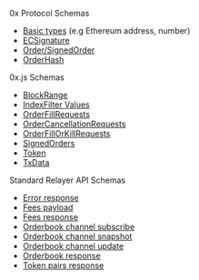 0x Protocol Schemas

*   [Basic types](https://github.com/0xProject/0x-monorepo/blob/d4c1b3b0bd26e730ce6687469cdf7283877543e1/packages/json-schemas/schemas/basic_type_schemas.ts) (e.g Ethereum address, number)
*   [ECSignature](https://github.com/0xProject/0x-monorepo/blob/d4c1b3b0bd26e730ce6687469cdf7283877543e1/packages/json-schemas/schemas/ec_signature_schema.ts)
*   [Order/SignedOrder](https://github.com/0xProject/0x-monorepo/blob/d4c1b3b0bd26e730ce6687469cdf7283877543e1/packages/json-schemas/schemas/order_schemas.ts)
*   [OrderHash](https://github.com/0xProject/0x-monorepo/blob/d4c1b3b0bd26e730ce6687469cdf7283877543e1/packages/json-schemas/schemas/order_hash_schema.ts)

0x.js Schemas

*   [BlockRange](https://github.com/0xProject/0x-monorepo/blob/d4c1b3b0bd26e730ce6687469cdf7283877543e1/packages/json-schemas/schemas/block_range_schema.ts)
*   [IndexFilter Values](https://github.com/0xProject/0x-monorepo/blob/d4c1b3b0bd26e730ce6687469cdf7283877543e1/packages/json-schemas/schemas/index_filter_values_schema.ts)
*   [OrderFillRequests](https://github.com/0xProject/0x-monorepo/blob/d4c1b3b0bd26e730ce6687469cdf7283877543e1/packages/json-schemas/schemas/order_fill_requests_schema.ts)
*   [OrderCancellationRequests](https://github.com/0xProject/0x-monorepo/blob/d4c1b3b0bd26e730ce6687469cdf7283877543e1/packages/json-schemas/schemas/order_cancel_schema.ts)
*   [OrderFillOrKillRequests](https://github.com/0xProject/0x-monorepo/blob/d4c1b3b0bd26e730ce6687469cdf7283877543e1/packages/json-schemas/schemas/order_fill_or_kill_requests_schema.ts)
*   [SignedOrders](https://github.com/0xProject/0x-monorepo/blob/d4c1b3b0bd26e730ce6687469cdf7283877543e1/packages/json-schemas/schemas/signed_orders_schema.ts)
*   [Token](https://github.com/0xProject/0x-monorepo/blob/d4c1b3b0bd26e730ce6687469cdf7283877543e1/packages/json-schemas/schemas/token_schema.ts)
*   [TxData](https://github.com/0xProject/0x-monorepo/blob/d4c1b3b0bd26e730ce6687469cdf7283877543e1/packages/json-schemas/schemas/tx_data_schema.ts)

Standard Relayer API Schemas

*   [Error response](https://github.com/0xProject/0x-monorepo/blob/d4c1b3b0bd26e730ce6687469cdf7283877543e1/packages/json-schemas/schemas/relayer_api_error_response_schema.ts)
*   [Fees payload](https://github.com/0xProject/0x-monorepo/blob/d4c1b3b0bd26e730ce6687469cdf7283877543e1/packages/json-schemas/schemas/relayer_api_fees_payload_schema.ts)
*   [Fees response](https://github.com/0xProject/0x-monorepo/blob/d4c1b3b0bd26e730ce6687469cdf7283877543e1/packages/json-schemas/schemas/relayer_api_fees_response_schema.ts)
*   [Orderbook channel subscribe](https://github.com/0xProject/0x-monorepo/blob/d4c1b3b0bd26e730ce6687469cdf7283877543e1/packages/json-schemas/schemas/relayer_api_orberbook_channel_subscribe_schema.ts)
*   [Orderbook channel snapshot](https://github.com/0xProject/0x-monorepo/blob/d4c1b3b0bd26e730ce6687469cdf7283877543e1/packages/json-schemas/schemas/relayer_api_orderbook_channel_snapshot_schema.ts)
*   [Orderbook channel update](https://github.com/0xProject/0x-monorepo/blob/d4c1b3b0bd26e730ce6687469cdf7283877543e1/packages/json-schemas/schemas/relayer_api_orderbook_channel_update_response_schema.ts)
*   [Orderbook response](https://github.com/0xProject/0x-monorepo/blob/d4c1b3b0bd26e730ce6687469cdf7283877543e1/packages/json-schemas/schemas/relayer_api_orderbook_response_schema.ts)
*   [Token pairs response](https://github.com/0xProject/0x-monorepo/blob/d4c1b3b0bd26e730ce6687469cdf7283877543e1/packages/json-schemas/schemas/relayer_api_token_pairs_response_schema.ts)
